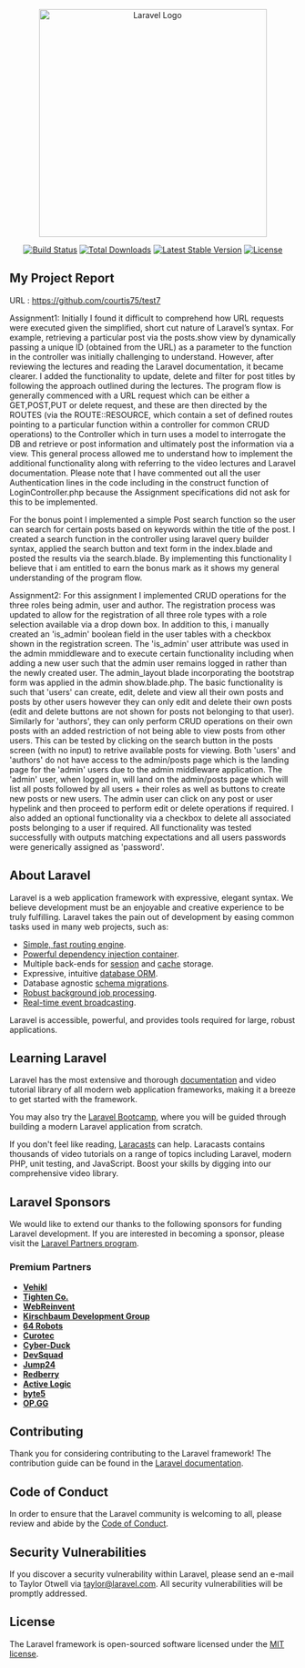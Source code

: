 <p align="center"><a href="https://laravel.com" target="_blank"><img src="https://raw.githubusercontent.com/laravel/art/master/logo-lockup/5%20SVG/2%20CMYK/1%20Full%20Color/laravel-logolockup-cmyk-red.svg" width="400" alt="Laravel Logo"></a></p>

<p align="center">
<a href="https://github.com/laravel/framework/actions"><img src="https://github.com/laravel/framework/workflows/tests/badge.svg" alt="Build Status"></a>
<a href="https://packagist.org/packages/laravel/framework"><img src="https://img.shields.io/packagist/dt/laravel/framework" alt="Total Downloads"></a>
<a href="https://packagist.org/packages/laravel/framework"><img src="https://img.shields.io/packagist/v/laravel/framework" alt="Latest Stable Version"></a>
<a href="https://packagist.org/packages/laravel/framework"><img src="https://img.shields.io/packagist/l/laravel/framework" alt="License"></a>
</p>

## My Project Report 

URL : https://github.com/courtis75/test7

Assignment1:
Initially I found it difficult to comprehend how URL requests were executed given the simplified, short cut nature of Laravel’s syntax. For example, retrieving a particular post via the posts.show view by dynamically passing a unique ID (obtained from the URL) as a parameter to the function in the controller was initially challenging to understand. However, after reviewing the lectures and reading the Laravel documentation, it became clearer. I added the functionality to update, delete and filter for post titles by following the approach outlined during the lectures. The program flow is generally commenced with a URL request which can be either a GET,POST,PUT or delete request, and these are then directed by the ROUTES (via the ROUTE::RESOURCE, which contain a set of defined routes pointing to a particular function within a controller for common CRUD operations) to the Controller which in turn uses a model to interrogate the DB and retrieve or post information and ultimately post the information via a view. This general process allowed me to understand how to implement the additional functionality along with referring to the video lectures and Laravel documentation.
Please note that I have commented out all the user Authentication lines in the code including in the construct function of LoginController.php because the Assignment specifications did not ask for this to be implemented. 

For the bonus point I implemented a simple Post search function so the user can search for certain posts based on keywords within the title of the post. I created a search function in the controller using laravel query builder syntax, applied the search button and text form in the index.blade and posted the results via the search.blade. By implementing this functionality I believe that i am entitled to earn the bonus mark as it shows my general understanding of the program flow.

Assignment2:
For this assignment I implemented CRUD operations for the three roles being admin, user and author. The registration process was updated to allow for the registration of all three role types with a role selection available via a drop down box. In addition to this, i manually created an 'is_admin' boolean field in the user tables with a checkbox shown in the registration screen. The 'is_admin' user attribute was used in the admin mmiddleware and to execute certain functionality including when adding a new user such that the admin user remains logged in rather than the newly created user. The admin_layout blade incorporating the bootstrap form was applied in the admin show.blade.php.
The basic functionality is such that 'users' can create, edit, delete and view all their own posts and posts by other users however they can only edit and delete their own posts (edit and delete buttons are not shown for posts not belonging to that user). Similarly for 'authors', they can only perform CRUD operations on their own posts with an added restriction of not being able to view posts from other users. This can be tested by clicking on the search button in the posts screen (with no input) to retrive available posts for viewing.
Both 'users' and 'authors' do not have access to the admin/posts page which is the landing page for the 'admin' users due to the admin middleware application.
The 'admin' user, when logged in, will land on the admin/posts page which will list all posts followed by all users + their roles as well as buttons to create new posts or new users. The admin user can click on any post or user hypelink and then proceed to perform edit or delete operations if required. I also added an optional functionality via a checkbox to delete all associated posts belonging to a user if required.
All functionality was tested successfully with outputs matching expectations and all users passwords were generically assigned as 'password'.


## About Laravel

Laravel is a web application framework with expressive, elegant syntax. We believe development must be an enjoyable and creative experience to be truly fulfilling. Laravel takes the pain out of development by easing common tasks used in many web projects, such as:

- [Simple, fast routing engine](https://laravel.com/docs/routing).
- [Powerful dependency injection container](https://laravel.com/docs/container).
- Multiple back-ends for [session](https://laravel.com/docs/session) and [cache](https://laravel.com/docs/cache) storage.
- Expressive, intuitive [database ORM](https://laravel.com/docs/eloquent).
- Database agnostic [schema migrations](https://laravel.com/docs/migrations).
- [Robust background job processing](https://laravel.com/docs/queues).
- [Real-time event broadcasting](https://laravel.com/docs/broadcasting).

Laravel is accessible, powerful, and provides tools required for large, robust applications.

## Learning Laravel

Laravel has the most extensive and thorough [documentation](https://laravel.com/docs) and video tutorial library of all modern web application frameworks, making it a breeze to get started with the framework.

You may also try the [Laravel Bootcamp](https://bootcamp.laravel.com), where you will be guided through building a modern Laravel application from scratch.

If you don't feel like reading, [Laracasts](https://laracasts.com) can help. Laracasts contains thousands of video tutorials on a range of topics including Laravel, modern PHP, unit testing, and JavaScript. Boost your skills by digging into our comprehensive video library.

## Laravel Sponsors

We would like to extend our thanks to the following sponsors for funding Laravel development. If you are interested in becoming a sponsor, please visit the [Laravel Partners program](https://partners.laravel.com).

### Premium Partners

- **[Vehikl](https://vehikl.com/)**
- **[Tighten Co.](https://tighten.co)**
- **[WebReinvent](https://webreinvent.com/)**
- **[Kirschbaum Development Group](https://kirschbaumdevelopment.com)**
- **[64 Robots](https://64robots.com)**
- **[Curotec](https://www.curotec.com/services/technologies/laravel/)**
- **[Cyber-Duck](https://cyber-duck.co.uk)**
- **[DevSquad](https://devsquad.com/hire-laravel-developers)**
- **[Jump24](https://jump24.co.uk)**
- **[Redberry](https://redberry.international/laravel/)**
- **[Active Logic](https://activelogic.com)**
- **[byte5](https://byte5.de)**
- **[OP.GG](https://op.gg)**

## Contributing

Thank you for considering contributing to the Laravel framework! The contribution guide can be found in the [Laravel documentation](https://laravel.com/docs/contributions).

## Code of Conduct

In order to ensure that the Laravel community is welcoming to all, please review and abide by the [Code of Conduct](https://laravel.com/docs/contributions#code-of-conduct).

## Security Vulnerabilities

If you discover a security vulnerability within Laravel, please send an e-mail to Taylor Otwell via [taylor@laravel.com](mailto:taylor@laravel.com). All security vulnerabilities will be promptly addressed.

## License

The Laravel framework is open-sourced software licensed under the [MIT license](https://opensource.org/licenses/MIT).
